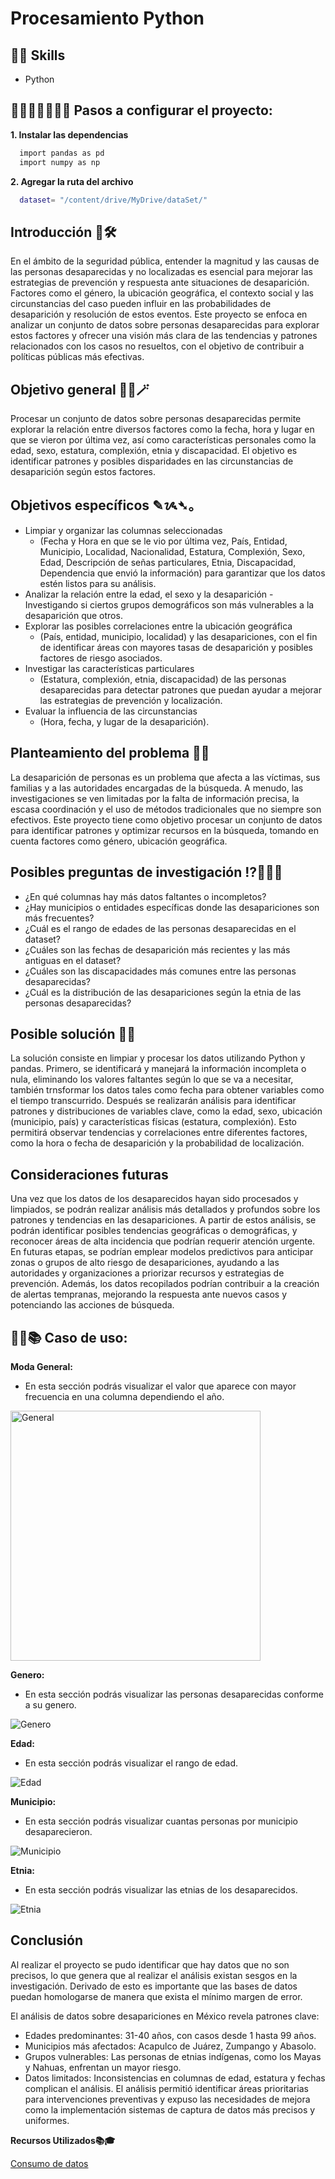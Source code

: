 # Procesamiento Python

## 🎯🚀 Skills

- Python

##  👩🏻‍💻📓✍🏻💡 Pasos a configurar el proyecto:

**1. Instalar las dependencias**
```bash
  import pandas as pd
  import numpy as np
```

**2. Agregar la ruta del archivo**
```bash
  dataset= "/content/drive/MyDrive/dataSet/"
```

## Introducción 📜🛠️

En el ámbito de la seguridad pública, entender la magnitud y las causas de las personas desaparecidas y no localizadas es esencial para mejorar las estrategias de prevención y respuesta ante situaciones de desaparición. Factores como el género, la ubicación geográfica, el contexto social y las circunstancias del caso pueden influir en las probabilidades de desaparición y resolución de estos eventos. Este proyecto se enfoca en analizar un conjunto de datos sobre personas desaparecidas para explorar estos factores y ofrecer una visión más clara de las tendencias y patrones relacionados con los casos no resueltos, con el objetivo de contribuir a políticas públicas más efectivas.

## Objetivo general 🎯🎩🪄

Procesar un conjunto de datos sobre personas desaparecidas permite explorar la relación entre diversos factores como la fecha, hora y lugar en que se vieron por última vez, así como características personales como la edad, sexo, estatura, complexión, etnia y discapacidad. El objetivo es identificar patrones y posibles disparidades en las circunstancias de desaparición según estos factores.

## Objetivos específicos ✎ᝰ➴。

* Limpiar y organizar las columnas seleccionadas
  - (Fecha y Hora  en que se le vio por última vez, País, Entidad, Municipio, Localidad, Nacionalidad, Estatura, Complexión, Sexo, Edad, Descripción de señas particulares, Etnia, Discapacidad, Dependencia que envió la información) para garantizar que los datos estén listos para su análisis.
* Analizar la relación entre la edad, el sexo y la desaparición
    -Investigando si ciertos grupos demográficos son más vulnerables a la desaparición que otros.
* Explorar las posibles correlaciones entre la ubicación geográfica
  - (País, entidad, municipio, localidad) y las desapariciones, con el fin de identificar áreas con mayores tasas de desaparición y posibles factores de riesgo asociados.
* Investigar las características particulares
  - (Estatura, complexión, etnia, discapacidad) de las personas desaparecidas para detectar patrones que puedan ayudar a mejorar las estrategias de prevención y localización.
* Evaluar la influencia de las circunstancias
  - (Hora, fecha, y lugar de la desaparición).
## Planteamiento del problema 🚨📝

La desaparición de personas es un problema que afecta a las víctimas, sus familias y a las autoridades encargadas de la búsqueda. A menudo, las investigaciones se ven limitadas por la falta de información precisa, la escasa coordinación y el uso de métodos tradicionales que no siempre son efectivos. Este proyecto tiene como objetivo procesar un conjunto de datos para identificar patrones y optimizar recursos en la búsqueda, tomando en cuenta factores como género, ubicación geográfica.

## Posibles preguntas de investigación ⁉🕵🏼‍♀️

* ¿En qué columnas hay más datos faltantes o incompletos?
* ¿Hay municipios o entidades específicas donde las desapariciones son más frecuentes?
* ¿Cuál es el rango de edades de las personas desaparecidas en el dataset?
* ¿Cuáles son las fechas de desaparición más recientes y las más antiguas en el dataset?
* ¿Cuáles son las discapacidades más comunes entre las personas desaparecidas?
* ¿Cuál es la distribución de las desapariciones según la etnia de las personas desaparecidas?

## Posible solución 🍃💡

La solución consiste en limpiar y procesar los datos utilizando Python y pandas. Primero, se identificará y manejará la información incompleta o nula, eliminando los valores faltantes según lo que se va a necesitar, también trnsformar los datos tales como fecha para obtener variables como el tiempo transcurrido.
Después se realizarán análisis para identificar patrones y distribuciones de variables clave, como la edad, sexo, ubicación (municipio, país) y características físicas (estatura, complexión). Esto permitirá observar tendencias y correlaciones entre diferentes factores, como la hora o fecha de desaparición y la probabilidad de localización.


## Consideraciones futuras 

Una vez que los datos de los desaparecidos hayan sido procesados y limpiados, se podrán realizar análisis más detallados y profundos sobre los patrones y tendencias en las desapariciones. A partir de estos análisis, se podrán identificar posibles tendencias geográficas o demográficas, y reconocer áreas de alta incidencia que podrían requerir atención urgente.
En futuras etapas, se podrían emplear modelos predictivos para anticipar zonas o grupos de alto riesgo de desapariciones, ayudando a las autoridades y organizaciones a priorizar recursos y estrategias de prevención. Además, los datos recopilados podrían contribuir a la creación de alertas tempranas, mejorando la respuesta ante nuevos casos y potenciando las acciones de búsqueda.


##  ✍🏻📚 Caso de uso:
**Moda General:**

- En esta sección podrás visualizar el valor que aparece con mayor frecuencia en una columna dependiendo el año.
 
<img src="Image/moda.png" width="400" alt="General">

**Genero:**

- En esta sección podrás visualizar las personas desaparecidas conforme a su genero.
  
<img src="Image/genero.png" alt="Genero">

**Edad:**

- En esta sección podrás visualizar el rango de edad.
  
<img src="Image/genero.png" alt="Edad">

**Municipio:**

- En esta sección podrás visualizar cuantas personas por municipio desaparecieron.
  
<img src="Image/municipio.png"  alt="Municipio">

**Etnia:**

- En esta sección podrás visualizar las etnias de los desaparecidos.
  
<img src="Image/etnia.png" alt="Etnia">


## Conclusión 

Al realizar el proyecto se pudo identificar que hay datos que no son precisos, lo que genera que al realizar el análisis existan sesgos en la investigación.
Derivado de esto es importante que las bases de datos puedan homologarse de manera que exista el mínimo margen de error.

El análisis de datos sobre desapariciones en México revela patrones clave:
- Edades predominantes: 31-40 años, con casos desde 1 hasta 99 años.
- Municipios más afectados: Acapulco de Juárez, Zumpango y Abasolo.
- Grupos vulnerables: Las personas de etnias indígenas, como los Mayas y Nahuas, enfrentan un mayor riesgo.
- Datos limitados: Inconsistencias en columnas de edad, estatura y fechas complican el análisis.
El análisis permitió identificar áreas prioritarias para intervenciones preventivas y expuso las necesidades de mejora como la implementación sistemas de captura de datos más precisos y uniformes.


**Recursos Utilizados📚🎓**

[Consumo de datos](https://datamx.io/gl/dataset/?tags=desaparecidos)
